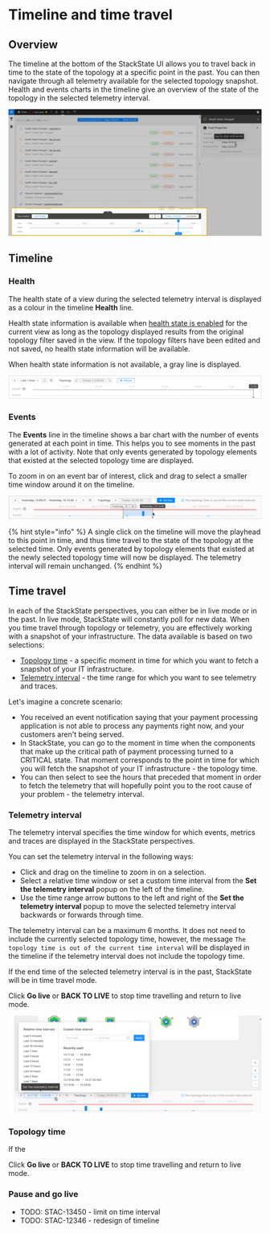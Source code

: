 # Timeline and time travel

## Overview

The timeline at the bottom of the StackState UI allows you to travel back in time to the state of the topology at a specific point in the past. You can then navigate through all telemetry available for the selected topology snapshot. Health and events charts in the timeline give an overview of the state of the topology in the selected telemetry interval.

![Timeline](../../.gitbook/assets/v43_timeline.png)

## Timeline

### Health

The health state of a view during the selected telemetry interval is displayed as a colour in the timeline **Health** line. 

Health state information is available when [health state is enabled](/use/health-state/configure-view-health.md) for the current view as long as the topology displayed results from the original topology filter saved in the view. If the topology filters have been edited and not saved, no health state information will be available.

When health state information is not available, a gray line is displayed.

![Health state not available](/.gitbook/assets/v44_timeline_no_health_state.png)

### Events

The **Events** line in the timeline shows a bar chart with the number of events generated at each point in time. This helps you to see moments in the past with a lot of activity. Note that only events generated by topology elements that existed at the selected topology time are displayed.

To zoom in on an event bar of interest, click and drag to select a smaller time window around it on the timeline.

![Click and drag to select a telemetry interval](/.gitbook/assets/v44_timeline_click_drag_3.png)

{% hint style="info" %}
A single click on the timeline will move the playhead to this point in time, and thus time travel to the state of the topology at the selected time. Only events generated by topology elements that existed at the newly selected topology time will now be displayed. The telemetry interval will remain unchanged.
{% endhint %}

## Time travel

In each of the StackState perspectives, you can either be in live mode or in the past. In live mode, StackState will constantly poll for new data. When you time travel through topology or telemetry, you are effectively working with a snapshot of your infrastructure. The data available is based on two selections:

* [Topology time](#topology-time) - a specific moment in time for which you want to fetch a snapshot of your IT infrastructure.
* [Telemetry interval](#telemetry-interval) - the time range for which you want to see telemetry and traces.

Let's imagine a concrete scenario:

* You received an event notification saying that your payment processing application is not able to process any payments right now, and your customers aren't being served.
* In StackState, you can go to the moment in time when the components that make up the critical path of payment processing turned to a CRITICAL state. That moment corresponds to the point in time for which you will fetch the snapshot of your IT infrastructure - the topology time.
* You can then select to see the hours that preceded that moment in order to fetch the telemetry that will hopefully point you to the root cause of your problem - the telemetry interval.

### Telemetry interval

The telemetry interval specifies the time window for which events, metrics and traces are displayed in the StackState perspectives.

You can set the telemetry interval in the following ways:

* Click and drag on the timeline to zoom in on a selection.
* Select a relative time window or set a custom time interval from the **Set the telemetry interval** popup on the left of the timeline.
* Use the time range arrow buttons to the left and right of the **Set the telemetry interval** popup to move the selected telemetry interval backwards or forwards through time.

The telemetry interval can be a maximum 6 months. It does not need to include the currently selected topology time, however, the message `The topology time is out of the current time interval` will be displayed in the timeline if the telemetry interval does not include the topology time.


If the end time of the selected telemetry interval is in the past, StackState will be in time travel mode. 

Click **Go live** or **BACK TO LIVE** to stop time travelling and return to live mode.

![Set telemetry interval](/.gitbook/assets/v44_timeline_telemetry_interval.png)

### Topology time

If the 

Click **Go live** or **BACK TO LIVE** to stop time travelling and return to live mode.

### Pause and go live




* TODO: STAC-13450 - limit on time interval
* TODO: STAC-12346 - redesign of timeline